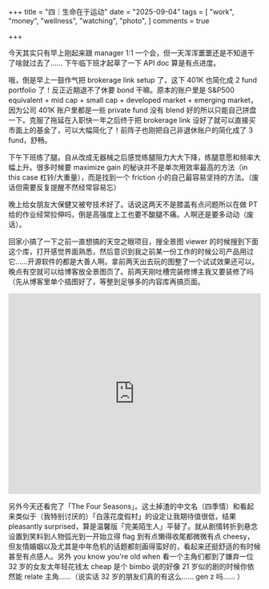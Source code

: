 +++
title = "四｜生命在于运动"
date = "2025-09-04"
tags = [
    "work",
    "money",
    "wellness",
    "watching",
    "photo",
]
comments = true

+++

今天其实只有早上刚起来跟 manager 1:1 一个会，但一天浑浑噩噩还是不知道干了啥就过去了…… 下午临下班才起草了一下 API doc 算是有点进度。

哦，倒是早上一鼓作气把 brokerage link setup 了，这下 401K 也简化成 2 fund portfolio 了！反正近期退不了休要 bond 干嘛。原本的账户里是 S&P500 equivalent + mid cap + small cap + developed market + emerging market，因为公司 401K 账户里都是一些 private fund 没有 blend 好的所以只能自己拼盘一下。克服了拖延在入职快一年之后终于把 brokerage link 设好了就可以直接买市面上的基金了，可以大幅简化了！前阵子也刚把自己非退休账户的简化成了 3 fund，舒畅。

下午下班练了腿。自从改成无器械之后感觉练腿阻力大大下降，练腿意愿和频率大幅上升。很多时候要 maximize gain 的秘诀并不是单次用效率最高的方法（in this case 杠铃/大重量），而是找到一个 friction 小的自己最容易坚持的方法。（废话但需要反复提醒不然经常容易忘）

晚上给女朋友大保健又被夸技术好了。话说这两天不是膝盖有点问题所以在做 PT 给的作业经常拉伸吗，倒是高强度上工也要不酸腿不痛。人啊还是要多动动（废话）。

回家小搞了一下之前一直想搞的天空之眼项目，搜全景图 viewer 的时候搜到下面这个库，打开感觉界面熟悉，然后意识到我之前某一份工作的时候公司产品用过它……开源软件的都是大善人啊。拿前两天出去玩的图整了一个试试效果还可以。晚点有空就可以给博客放全景图页了。前两天刚吐槽完装修博主我又要装修了吗（先从博客里单个插图好了，等整到足够多的内容库再搞页面。

<iframe width="100%" height="400" allowfullscreen style="border-style:none;" src="https://cdn.pannellum.org/2.5/pannellum.htm#panorama=https%3A//douchi.sfo3.digitaloceanspaces.com/blog/360/icecave_2025.jpg&preview=https://media.douchi.space/douchi/media_attachments/files/115/082/688/677/831/228/original/2104d9629e8f6778.png"></iframe>

另外今天还看完了「The Four Seasons」。这土掉渣的中文名（四季情）和看起来类似于（我特别讨厌的）「白莲花度假村」的设定让我期待值很低，结果 pleasantly surprised，算是温馨版「完美陌生人」平替了。就从剧情转折到悬念设置到笑料到人物弧光到一开始立得 flag 到有点懒得收尾都微微有点 cheesy，但友情婚姻以及尤其是中年危机的话题都刻画得蛮好的，看起来还挺舒适的有时候甚至有点感人。另外 you know you're old when 看一个主角们都到了嫌弃一位 32 岁的女友太年轻花钱太 cheap 是个 bimbo 说的好像 21 岁似的剧的时候你依然能 relate 主角……（说实话 32 岁的朋友们真的有这么…… gen z 吗…… ）